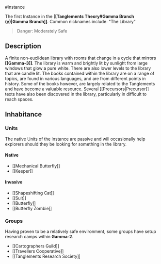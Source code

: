 #instance 

The first Instance in the **[[Tanglements Theory#Gamma Branch (γ)|Gamma Branch]]**. Common nicknames include: "The Library"

> Danger: Moderately Safe

## Description

A finite non-euclidean library with rooms that change in a cycle that mirrors **[[Gamma-3]]**. The library is warm and brightly lit by sunlight from large windows that glow a pure white. There are also lower levels to the library that are candle lit. The books contained within the library are on a range of topics, are found in various languages, and are from different points in history. Some of the books however, are largely related to the Tanglements and have become a valuable resource. Several [[Precursors|Precursor]] texts have also been discovered in the library, particularly in difficult to reach spaces.

## Inhabitance

### Units
The native Units of the Instance are passive and will occasionally help explorers should they be looking for something in the library.

#### Native

- [[Mechanical Butterfly]]
- [[Keeper]]

#### Invasive

- [[Shapeshifting Cat]]
- [[Suit]]
- [[Butterfly]]
- [[Butterfly Zombie]]

### Groups
Having proven to be a relatively safe environment, some groups have setup research camps within **Gamma-2**.

- [[Cartographers Guild]]
- [[Travellers Cooperative]]
- [[Tanglements Research Society]]